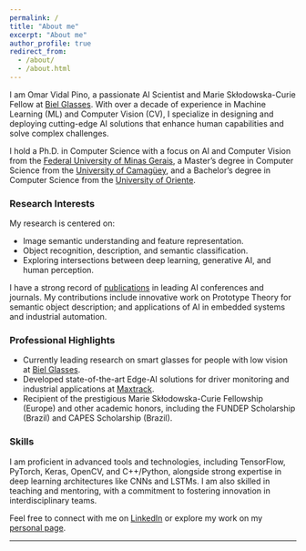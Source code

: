 ```yaml
---
permalink: /
title: "About me"
excerpt: "About me"
author_profile: true
redirect_from: 
  - /about/
  - /about.html
---
```


<!-- I specialize in Computer Vision and Machine Learning. I earned my Ph.D in Computer Science from 
 the [Federal University *of* Minas Gerais](https://ufmg.br/), a master’s degree in Applied Computing 
 from [University of Camaguey](https://www.reduc.edu.cu/), and my B.A. in Computer Science from [University of Oriente](https://www.uo.edu.cu/).



My [research](research) focuses on the areas of computer vision, machine learning, and human visual perception. 
I am interested in learning and building systems that can perceive the world like humans do. Other interests 
include the image semantic understanding, the understanding of neural networks, the representation of image features, 
 and the intersections between psychology and the image's semantic representation.  I have [teaching](teaching) experience in Computer Science and Mathematics, and I am a certified instructor 
from the [Universidad de Oriente](https://www.uo.edu.cu/), [University of Las Tunas](http://www.ult.edu.cu/) 
and [Federal University *of* Minas Gerais](https://ufmg.br/). -->


I am Omar Vidal Pino, a passionate AI Scientist and Marie Skłodowska-Curie Fellow at [Biel Glasses](https://bielglasses.com/). With over a decade of experience in Machine Learning (ML) and Computer Vision (CV), I specialize in designing and deploying cutting-edge AI solutions that enhance human capabilities and solve complex challenges.

I hold a Ph.D. in Computer Science with a focus on AI and Computer Vision from the [Federal University of Minas Gerais](https://ufmg.br/), a Master’s degree in Computer Science from the [University of Camagüey](https://www.reduc.edu.cu/), and a Bachelor’s degree in Computer Science from the [University of Oriente](https://www.uo.edu.cu/).

### Research Interests
My research is centered on:
- Image semantic understanding and feature representation.
- Object recognition, description, and semantic classification.
- Exploring intersections between deep learning, generative AI, and human perception.

I have a strong record of [publications](https://ovidalp.github.io/publications/) in leading AI conferences and journals. My contributions include innovative work on Prototype Theory for semantic object description;  and applications of AI in embedded systems and industrial automation.

### Professional Highlights
- Currently leading research on smart glasses for people with low vision at [Biel Glasses](https://bielglasses.com/).
- Developed state-of-the-art Edge-AI solutions for driver monitoring and industrial applications at [Maxtrack](https://www.maxtrack.com.br/).
- Recipient of the prestigious Marie Skłodowska-Curie Fellowship (Europe) and other academic honors, including the FUNDEP Scholarship (Brazil) and CAPES Scholarship (Brazil).

### Skills
I am proficient in advanced tools and technologies, including TensorFlow, PyTorch, Keras, OpenCV, and C++/Python, alongside strong expertise in deep learning architectures like CNNs and LSTMs. I am also skilled in teaching and mentoring, with a commitment to fostering innovation in interdisciplinary teams.

Feel free to connect with me on [LinkedIn](https://www.linkedin.com/in/omar-vidal-pino-50a6779a/) or explore my work on my [personal page](https://ovidalp.github.io/).

---